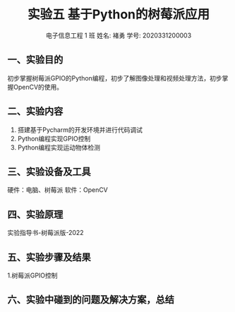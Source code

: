 <!--
 * @Author: Frank Chu
 * @Date: 2022-11-29 10:17:13
 * @LastEditors: Frank Chu
 * @LastEditTime: 2022-11-29 10:41:21
 * @FilePath: /EE/Embeded-System/lab05RaspberryPi.md
 * @Description: 
 * 
 * Copyright (c) 2022 by Frank Chu, All Rights Reserved. 
-->

<!-- markdownlint-disable MD033 -->
# <center>实验五 基于Python的树莓派应用</center>

<center>电子信息工程 1 班 姓名: 褚勇  学号: 2020331200003</center>

## 一、实验目的

初步掌握树莓派GPIO的Python编程，初步了解图像处理和视频处理方法，初步掌握OpenCV的使用。

## 二、实验内容

1. 搭建基于Pycharm的开发环境并进行代码调试
2. Python编程实现GPIO控制
3. Python编程实现运动物体检测

## 三、实验设备及工具

硬件：电脑、树莓派
软件：OpenCV

## 四、实验原理

实验指导书-树莓派版-2022

## 五、实验步骤及结果

1.树莓派GPIO控制

## 六、实验中碰到的问题及解决方案，总结
